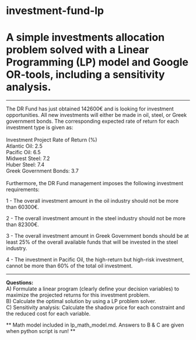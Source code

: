 # investment-fund-lp
# A simple investments allocation problem solved with a Linear Programming (LP) model and Google OR-tools, including a sensitivity analysis.

----
The DR Fund has just obtained 142600€ and is looking for investment opportunities. All new investments will either be made in oil, steel, or Greek government bonds. The corresponding expected rate of return for each investment type is given as:\
\
Investment 	Project Rate of Return (%)\
Atlantic Oil: 2.5\
Pacific Oil: 6.5\
Midwest Steel: 7.2\
Huber Steel: 7.4\
Greek Government Bonds: 3.7\
\
Furthermore, the DR Fund management imposes the following investment requirements:

1 - The overall investment amount in the oil industry should not be more than 60300€.

2 - The overall investment amount in the steel industry should not be more than 82300€.

3 - The overall investment amount in Greek Government bonds should be at least 25% of the overall available funds that will be invested in the steel industry.

4 - The investment in Pacific Oil, the high-return but high-risk investment, cannot be more than 60% of the total oil investment.

----
**Questions:**\
A) Formulate a linear program (clearly define your decision variables) to maximize the projected returns for this investment problem.\
B) Calculate the optimal solution by using a LP problem solver.\
C) Sensitivity analysis: Calculate the shadow price for each constraint and the reduced cost for each variable.

** Math model included in lp_math_model.md. Answers to B & C are given when python script is run! **
